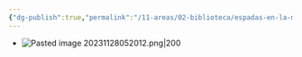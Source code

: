 ```yaml
---
{"dg-publish":true,"permalink":"/11-areas/02-biblioteca/espadas-en-la-memoria/","noteIcon":""}
---
```


- ![Pasted image 20231128052012.png|200](/img/user/11%20%C3%81reas%20%E2%9A%99/02%20Biblioteca/%F0%9F%92%BE%20Adjuntos/Pasted%20image%2020231128052012.png)